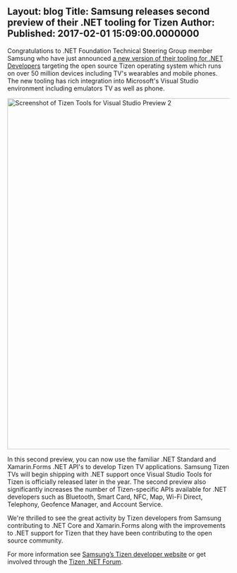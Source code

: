 Layout: blog
Title: Samsung releases second preview of their .NET tooling for Tizen
Author: 
Published: 2017-02-01 15:09:00.0000000
---
<p>Congratulations to .NET Foundation Technical Steering Group member Samsung who have just announced <a href="https://developer.tizen.org/development/preview">a new version of their tooling for .NET Developers</a> targeting the open source Tizen operating system which runs on over 50 million devices including TV's wearables and mobile phones. The new tooling has rich integration into Microsoft's Visual Studio environment including emulators TV as well as phone.</p>

<p><img src="assets/posts/tizen-preview-2.png" width="795" alt="Screenshot of Tizen Tools for Visual Studio Preview 2" /></p>

<p>In this second preview, you can now use the familiar .NET Standard and Xamarin.Forms .NET API's to develop Tizen TV applications. Samsung Tizen TVs will begin shipping with .NET support once Visual Studio Tools for Tizen is officially released later in the year. The second preview also significantly increases the number of Tizen-specific APIs available for .NET developers such as Bluetooth, Smart Card, NFC, Map, Wi-Fi Direct, Telephony, Geofence Manager, and Account Service.</p>

<p>We're thrilled to see the great activity by Tizen developers from Samsung contributing to .NET Core and Xamarin.Forms along with the improvements to .NET support for Tizen that they have been contributing to the open source community.</p>

<p>For more information see <a href="https://developer.tizen.org/development/preview">Samsung’s Tizen developer website</a> or get involved through the <a href="https://developer.tizen.org/forums/tizen-.net/active">Tizen .NET Forum</a>.</p>
